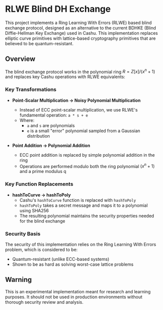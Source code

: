 # RLWE Blind DH Exchange

This project implements a Ring Learning With Errors (RLWE) based blind exchange protocol, designed as an alternative to the current BDHKE (Blind Diffie-Hellman Key Exchange) used in Cashu. This implementation replaces elliptic curve primitives with lattice-based cryptography primitives that are believed to be quantum-resistant.

## Overview

The blind exchange protocol works in the polynomial ring $R = Z[x]/(x^n + 1)$ and replaces key Cashu operations with RLWE equivalents:

### Key Transformations

- **Point-Scalar Multiplication → Noisy Polynomial Multiplication**
  - Instead of ECC point-scalar multiplication, we use RLWE's fundamental operation: `a * s + e`
  - Where:
    - `a` and `s` are polynomials
    - `e` is a small "error" polynomial sampled from a Gaussian distribution
    
- **Point Addition → Polynomial Addition**
  - ECC point addition is replaced by simple polynomial addition in the ring
  - Operations are performed modulo both the ring polynomial $(x^n + 1)$ and a prime modulus q

### Key Function Replacements

- **hashToCurve → hashToPoly**
  - Cashu's `hashToCurve` function is replaced with `hashToPoly`
  - `hashToPoly` takes a secret message and maps it to a polynomial using SHA256
  - The resulting polynomial maintains the security properties needed for the blind exchange

### Security Basis

The security of this implementation relies on the Ring Learning With Errors problem, which is considered to be:
- Quantum-resistant (unlike ECC-based systems)
- Shown to be as hard as solving worst-case lattice problems

## Warning

This is an experimental implementation meant for research and learning purposes. It should not be used in production environments without thorough security review and analysis.
